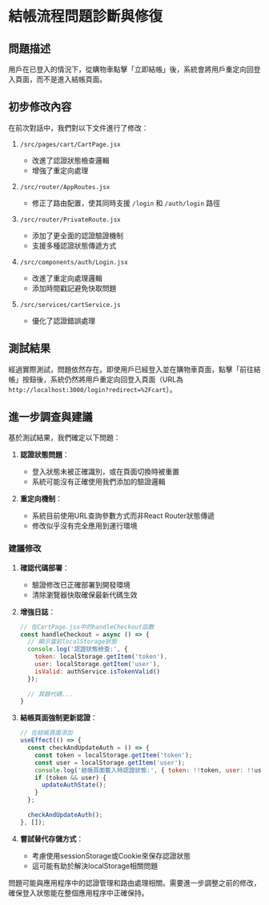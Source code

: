 # 結帳流程問題診斷與修復

## 問題描述
用戶在已登入的情況下，從購物車點擊「立即結帳」後，系統會將用戶重定向回登入頁面，而不是進入結帳頁面。

## 初步修改內容
在前次對話中，我們對以下文件進行了修改：

1. `/src/pages/cart/CartPage.jsx`
   - 改進了認證狀態檢查邏輯
   - 增強了重定向處理

2. `/src/router/AppRoutes.jsx`
   - 修正了路由配置，使其同時支援 `/login` 和 `/auth/login` 路徑

3. `/src/router/PrivateRoute.jsx`
   - 添加了更全面的認證驗證機制
   - 支援多種認證狀態傳遞方式

4. `/src/components/auth/Login.jsx`
   - 改進了重定向處理邏輯
   - 添加時間戳記避免快取問題

5. `/src/services/cartService.js`
   - 優化了認證錯誤處理

## 測試結果
經過實際測試，問題依然存在。即使用戶已經登入並在購物車頁面，點擊「前往結帳」按鈕後，系統仍然將用戶重定向回登入頁面（URL為 `http://localhost:3000/login?redirect=%2Fcart`）。

## 進一步調查與建議
基於測試結果，我們確定以下問題：

1. **認證狀態問題**：
   - 登入狀態未被正確識別，或在頁面切換時被重置
   - 系統可能沒有正確使用我們添加的驗證邏輯

2. **重定向機制**：
   - 系統目前使用URL查詢參數方式而非React Router狀態傳遞
   - 修改似乎沒有完全應用到運行環境

### 建議修改

1. **確認代碼部署**：
   - 驗證修改已正確部署到開發環境
   - 清除瀏覽器快取確保最新代碼生效

2. **增強日誌**：
   ```javascript
   // 在CartPage.jsx中的handleCheckout函數
   const handleCheckout = async () => {
     // 顯示當前localStorage狀態
     console.log('認證狀態檢查:', {
       token: localStorage.getItem('token'),
       user: localStorage.getItem('user'),
       isValid: authService.isTokenValid()
     });
     
     // 其餘代碼...
   }
   ```

3. **結帳頁面強制更新認證**：
   ```javascript
   // 在結帳頁面添加
   useEffect(() => {
     const checkAndUpdateAuth = () => {
       const token = localStorage.getItem('token');
       const user = localStorage.getItem('user');
       console.log('結帳頁面載入時認證狀態:', { token: !!token, user: !!user });
       if (token && user) {
         updateAuthState();
       }
     };
     
     checkAndUpdateAuth();
   }, []);
   ```

4. **嘗試替代存儲方式**：
   - 考慮使用sessionStorage或Cookie來保存認證狀態
   - 這可能有助於解決localStorage相關問題

問題可能與應用程序中的認證管理和路由處理相關。需要進一步調整之前的修改，確保登入狀態能在整個應用程序中正確保持。
